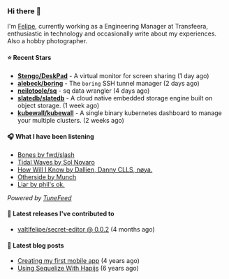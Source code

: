 ### Hi there 👋

I'm [Felipe](https://felipevm.com), currently working as a Engineering Manager at Transfeera, enthusiastic in technology and occasionally write about my experiences. Also a hobby photographer.

#### ⭐ Recent Stars
- **[Stengo/DeskPad](https://github.com/Stengo/DeskPad)** - A virtual monitor for screen sharing (1 day ago)
- **[alebeck/boring](https://github.com/alebeck/boring)** - The `boring`  SSH tunnel manager (2 days ago)
- **[neilotoole/sq](https://github.com/neilotoole/sq)** - sq data wrangler (4 days ago)
- **[slatedb/slatedb](https://github.com/slatedb/slatedb)** - A cloud native embedded storage engine built on object storage. (1 week ago)
- **[kubewall/kubewall](https://github.com/kubewall/kubewall)** - A single binary kubernetes dashboard to manage your multiple clusters. (2 weeks ago)

#### 🎧 What I have been listening
- [Bones by fwd/slash](https://open.spotify.com/track/5jfjmlSiRV104eH82ebEmJ)
- [Tidal Waves by Sol Novaro](https://open.spotify.com/track/0XEu3Se2tnb8OZLIAYADLp)
- [How Will I Know by Dallien, Danny CLLS, nøya.](https://open.spotify.com/track/48B3FbaoxaYKbZo5uIHoBU)
- [Otherside by Munch](https://open.spotify.com/track/7MsB6HHVZlm0eDytug3Xga)
- [Liar by phil&#39;s ok.](https://open.spotify.com/track/5JV5Hk5zjqoRzwWOeI1yAE)

_Powered by [TuneFeed](https://tunefeed.app?ref=valtlfelipe-gh-profile)_ 

#### 🚀 Latest releases I've contributed to


- [valtlfelipe/secret-editor @ 0.0.2](https://github.com/valtlfelipe/secret-editor/releases/tag/0.0.2) (4 months ago)

#### 📄 Latest blog posts
- [Creating my first mobile app](https://felipevm.com/posts/creating-my-first-mobile-app/) (4 years ago)
- [Using Sequelize With Hapijs](https://felipevm.com/posts/using-sequelize-with-hapijs/) (6 years ago)
